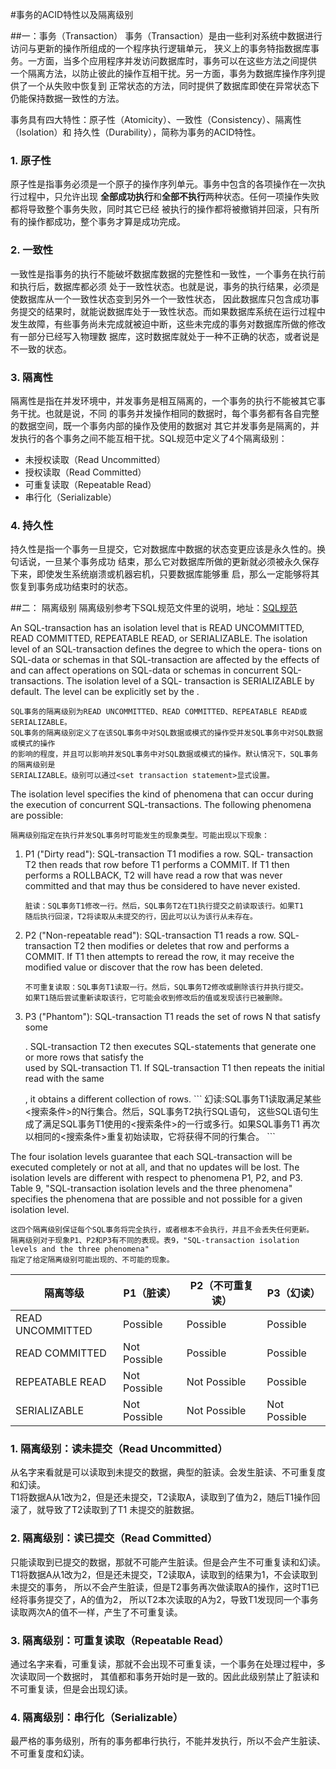 #事务的ACID特性以及隔离级别

##一：事务（Transaction）
事务（Transaction）是由一些利对系统中数据进行访问与更新的操作所组成的一个程序执行逻辑单元，
狭义上的事务特指数据库事务。一方面，当多个应用程序并发访问数据库时，事务可以在这些方法之间提供
一个隔离方法，以防止彼此的操作互相干扰。另一方面，事务为数据库操作序列提供了一个从失败中恢复到
正常状态的方法，同时提供了数据库即使在异常状态下仍能保持数据一致性的方法。  

事务具有四大特性：原子性（Atomicity）、一致性（Consistency）、隔离性（Isolation）和
持久性（Durability），简称为事务的ACID特性。

### 1. 原子性
原子性是指事务必须是一个原子的操作序列单元。事务中包含的各项操作在一次执行过程中，只允许出现
**全部成功执行**和**全部不执行**两种状态。任何一项操作失败都将导致整个事务失败，同时其它已经
被执行的操作都将被撤销并回滚，只有所有的操作都成功，整个事务才算是成功完成。

### 2. 一致性
一致性是指事务的执行不能破坏数据库数据的完整性和一致性，一个事务在执行前和执行后，数据库都必须
处于一致性状态。也就是说，事务的执行结果，必须是使数据库从一个一致性状态变到另外一个一致性状态，
因此数据库只包含成功事务提交的结果时，就能说数据库处于一致性状态。而如果数据库系统在运行过程中
发生故障，有些事务尚未完成就被迫中断，这些未完成的事务对数据库所做的修改有一部分已经写入物理数
据库，这时数据库就处于一种不正确的状态，或者说是不一致的状态。

### 3. 隔离性
隔离性是指在并发环境中，并发事务是相互隔离的，一个事务的执行不能被其它事务干扰。也就是说，不同
的事务并发操作相同的数据时，每个事务都有各自完整的数据空间，既一个事务内部的操作及使用的数据对
其它并发事务是隔离的，并发执行的各个事务之间不能互相干扰。SQL规范中定义了4个隔离级别：
- 未授权读取（Read Uncommitted）
- 授权读取（Read Committed）
- 可重复读取（Repeatable Read）
- 串行化（Serializable）

### 4. 持久性
持久性是指一个事务一旦提交，它对数据库中数据的状态变更应该是永久性的。换句话说，一旦某个事务成功
结束，那么它对数据库所做的更新就必须被永久保存下来，即使发生系统崩溃或机器宕机，只要数据库能够重
启，那么一定能够将其恢复到事务成功结束时的状态。

##二： 隔离级别
隔离级别参考下SQL规范文件里的说明，地址：[SQL规范](http://www.contrib.andrew.cmu.edu/~shadow/sql/sql1992.txt)

An SQL-transaction has an isolation level that is READ UNCOMMITTED,
READ COMMITTED, REPEATABLE READ, or SERIALIZABLE. The isolation
level of an SQL-transaction defines the degree to which the opera-
tions on SQL-data or schemas in that SQL-transaction are affected
by the effects of and can affect operations on SQL-data or schemas
in concurrent SQL-transactions. The isolation level of a SQL-
transaction is SERIALIZABLE by default. The level can be explicitly
set by the <set transaction statement>.
```
SQL事务的隔离级别为READ UNCOMMITTED、READ COMMITTED、REPEATABLE READ或SERIALIZABLE。
SQL事务的隔离级别定义了在该SQL事务中对SQL数据或模式的操作受并发SQL事务中对SQL数据或模式的操作
的影响的程度，并且可以影响并发SQL事务中对SQL数据或模式的操作。默认情况下，SQL事务的隔离级别是
SERIALIZABLE。级别可以通过<set transaction statement>显式设置。
```

The isolation level specifies the kind of phenomena that can occur
during the execution of concurrent SQL-transactions. The following
phenomena are possible:  

```隔离级别指定在执行并发SQL事务时可能发生的现象类型。可能出现以下现象：```

1. P1 ("Dirty read"): SQL-transaction T1 modifies a row. SQL-
   transaction T2 then reads that row before T1 performs a COMMIT.
   If T1 then performs a ROLLBACK, T2 will have read a row that was
   never committed and that may thus be considered to have never
   existed.
   ```
   脏读：SQL事务T1修改一行。然后，SQL事务T2在T1执行提交之前读取该行。如果T1
   随后执行回滚，T2将读取从未提交的行，因此可以认为该行从未存在。
   ```

2. P2 ("Non-repeatable read"): SQL-transaction T1 reads a row. SQL-
   transaction T2 then modifies or deletes that row and performs
   a COMMIT. If T1 then attempts to reread the row, it may receive
   the modified value or discover that the row has been deleted.
   ```
   不可重复读取：SQL事务T1读取一行。然后，SQL事务T2修改或删除该行并执行提交。
   如果T1随后尝试重新读取该行，它可能会收到修改后的值或发现该行已被删除。
   ```

3. P3 ("Phantom"): SQL-transaction T1 reads the set of rows N
   that satisfy some <search condition>. SQL-transaction T2 then
   executes SQL-statements that generate one or more rows that
   satisfy the <search condition> used by SQL-transaction T1. If
   SQL-transaction T1 then repeats the initial read with the same
   <search condition>, it obtains a different collection of rows.
   ```
   幻读:SQL事务T1读取满足某些<搜索条件>的N行集合。然后，SQL事务T2执行SQL语句，
   这些SQL语句生成了满足SQL事务T1使用的<搜索条件>的一行或多行。如果SQL事务T1
   再次以相同的<搜索条件>重复初始读取，它将获得不同的行集合。
   ```

The four isolation levels guarantee that each SQL-transaction will
be executed completely or not at all, and that no updates will be
lost. The isolation levels are different with respect to phenomena
P1, P2, and P3. Table 9, "SQL-transaction isolation levels and the
three phenomena" specifies the phenomena that are possible and not
possible for a given isolation level.

```
这四个隔离级别保证每个SQL事务将完全执行，或者根本不会执行，并且不会丢失任何更新。
隔离级别对于现象P1、P2和P3有不同的表现。表9，"SQL-transaction isolation levels and the three phenomena"
指定了给定隔离级别可能出现的、不可能的现象。
```

|隔离等级          |P1（脏读）   |P2（不可重复读）|P3（幻读）   |
|----------------|------------|-------------|------------|
|READ UNCOMMITTED|Possible    |Possible     |Possible    |
|READ COMMITTED  |Not Possible|Possible     |Possible    |
|REPEATABLE READ |Not Possible|Not Possible |Possible    |
|SERIALIZABLE    |Not Possible|Not Possible |Not Possible|

### 1. 隔离级别：读未提交（Read Uncommitted）
从名字来看就是可以读取到未提交的数据，典型的脏读。会发生脏读、不可重复度和幻读。  
T1将数据A从1改为2，但是还未提交，T2读取A，读取到了值为2，随后T1操作回滚了，就导致了T2读取到了T1
未提交的脏数据。

### 2. 隔离级别：读已提交（Read Committed）
只能读取到已提交的数据，那就不可能产生脏读。但是会产生不可重复读和幻读。  
T1将数据A从1改为2，但是还未提交，T2读取A，读取到的结果为1，不会读取到未提交的事务，
所以不会产生脏读，但是T2事务再次做读取A的操作，这时T1已经将事务提交了，A的值为2，
所以T2本次读取的A为2，导致T1发现同一个事务读取两次A的值不一样，产生了不可重复读。

### 3. 隔离级别：可重复读取（Repeatable Read）
通过名字来看，可重复读，那就不会出现不可重复读，一个事务在处理过程中，多次读取同一个数据时，
其值都和事务开始时是一致的。因此此级别禁止了脏读和不可重复读，但是会出现幻读。

### 4. 隔离级别：串行化（Serializable）
最严格的事务级别，所有的事务都串行执行，不能并发执行，所以不会产生脏读、不可重复度和幻读。